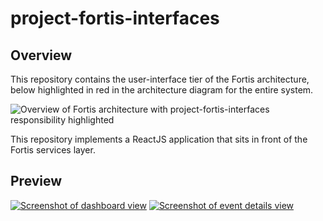 # project-fortis-interfaces

## Overview

This repository contains the user-interface tier of the Fortis architecture,
below highlighted in red in the architecture diagram for the entire system.

![Overview of Fortis architecture with project-fortis-interfaces responsibility highlighted](https://user-images.githubusercontent.com/1086421/33343222-91604888-d452-11e7-89cb-a2996aa50c5f.png)

This repository implements a ReactJS application that sits in front of the
Fortis services layer.

## Preview

[![Screenshot of dashboard view](https://cloud.githubusercontent.com/assets/7635865/22437397/c57eb276-e6dc-11e6-8fc4-7fdb332aae50.png)](https://cloud.githubusercontent.com/assets/7635865/22437397/c57eb276-e6dc-11e6-8fc4-7fdb332aae50.png)
[![Screenshot of event details view](https://cloud.githubusercontent.com/assets/7635865/22437264/42602c94-e6dc-11e6-8f52-21ed96b84ea8.png)](https://cloud.githubusercontent.com/assets/7635865/22437264/42602c94-e6dc-11e6-8f52-21ed96b84ea8.png)
